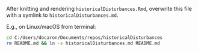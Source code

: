 After knitting and rendering `historicalDisturbances.Rmd`, overwrite this file with a symlink to `historicalDisturbances.md`.

E.g., on Linux/macOS from terminal:

```bash
cd C:/Users/docaron/Documents/repos/historicalDisturbances
rm README.md && ln -s historicalDisturbances.md README.md
```
